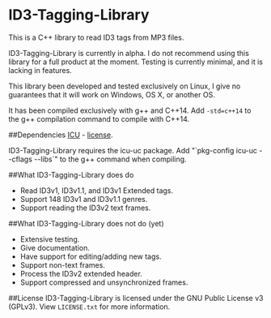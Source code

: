 ID3-Tagging-Library
===================

This is a C++ library to read ID3 tags from MP3 files.

ID3-Tagging-Library is currently in alpha. I do not recommend using this library for a full product at the moment. Testing is currently minimal, and it is lacking in features.

This library been developed and tested exclusively on Linux, I give no guarantees that it will work on Windows, OS X, or another OS.

It has been compiled exclusively with g++ and C++14. Add `-std=c++14` to the g++ compilation command to compile with C++14.

##Dependencies
[ICU](http://site.icu-project.org/) - [license](http://source.icu-project.org/repos/icu/icu/trunk/LICENSE).

ID3-Tagging-Library requires the icu-uc package. Add "\`pkg-config icu-uc --cflags --libs\`" to the g++ command when compiling.

##What ID3-Tagging-Library does do
- Read ID3v1, ID3v1.1, and ID3v1 Extended tags.
- Support 148 ID3v1 and ID3v1.1 genres.
- Support reading the ID3v2 text frames.

##What ID3-Tagging-Library does not do (yet)
- Extensive testing.
- Give documentation.
- Have support for editing/adding new tags.
- Support non-text frames.
- Process the ID3v2 extended header.
- Support compressed and unsynchronized frames.

##License
ID3-Tagging-Library is licensed under the GNU Public License v3 (GPLv3). View `LICENSE.txt` for more information.
